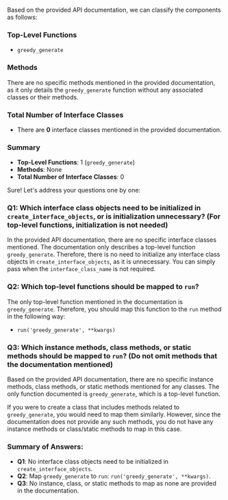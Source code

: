 Based on the provided API documentation, we can classify the components as follows:

### Top-Level Functions
- `greedy_generate`

### Methods
There are no specific methods mentioned in the provided documentation, as it only details the `greedy_generate` function without any associated classes or their methods.

### Total Number of Interface Classes
- There are **0** interface classes mentioned in the provided documentation.

### Summary
- **Top-Level Functions**: 1 (`greedy_generate`)
- **Methods**: None
- **Total Number of Interface Classes**: 0

Sure! Let's address your questions one by one:

### Q1: Which interface class objects need to be initialized in `create_interface_objects`, or is initialization unnecessary? (For top-level functions, initialization is not needed)

In the provided API documentation, there are no specific interface classes mentioned. The documentation only describes a top-level function `greedy_generate`. Therefore, there is no need to initialize any interface class objects in `create_interface_objects`, as it is unnecessary. You can simply pass when the `interface_class_name` is not required.

### Q2: Which top-level functions should be mapped to `run`?

The only top-level function mentioned in the documentation is `greedy_generate`. Therefore, you should map this function to the `run` method in the following way:

- `run('greedy_generate', **kwargs)`

### Q3: Which instance methods, class methods, or static methods should be mapped to `run`? (Do not omit methods that the documentation mentioned)

Based on the provided API documentation, there are no specific instance methods, class methods, or static methods mentioned for any classes. The only function documented is `greedy_generate`, which is a top-level function.

If you were to create a class that includes methods related to `greedy_generate`, you would need to map them similarly. However, since the documentation does not provide any such methods, you do not have any instance methods or class/static methods to map in this case.

### Summary of Answers:
- **Q1**: No interface class objects need to be initialized in `create_interface_objects`.
- **Q2**: Map `greedy_generate` to `run`: `run('greedy_generate', **kwargs)`.
- **Q3**: No instance, class, or static methods to map as none are provided in the documentation.